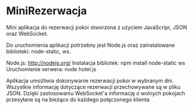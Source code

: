 MiniRezerwacja
=======

Mini aplikacja do rezerwacji pokoi stworzona z użyciem JavaScripr, JSON oraz WebSocket.

Do uruchomienia aplikacji potrzebny jest Node.js oraz zainstalowane biblioteki: node-static, ws.

Node.js:				http://nodejs.org/
Instalacja bibliotek:	npm install node-static ws
Uruchomienie serwera:	node hotel.js

Aplikacja umożliwia dokonywanie rezerwacji pokoi w wybranym dni. Wszystkie informację dotyczące rezerwacji przechowywane są w pliku JSON. Dzięki zastosowaniu WebSocket'a informację o wolnych pokojach przesyłane są na bieżąco do każdego połączonego klienta